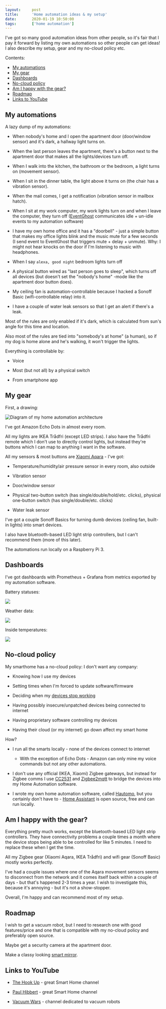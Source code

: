 ```yaml
---
layout:     post
title:      'Home automation ideas & my setup'
date:       2020-01-19 10:50:00
tags:       ['home automation']
---
```


I've got so many good automation ideas from other people, so it's fair that I pay it
forward by listing my own automations so other people can get ideas! I also describe my
setup, gear and my no-cloud policy etc.

Contents:

- [My automations](#my-automations)
- [My gear](#my-gear)
- [Dashboards](#dashboards)
- [No-cloud policy](#no-cloud-policy)
- [Am I happy with the gear?](#am-i-happy-with-the-gear)
- [Roadmap](#roadmap)
- [Links to YouTube](#links-to-youtube)


My automations
--------------

A lazy dump of my automations:

- When nobody's home and I open the apartment door (door/window sensor) and it's dark,
  a hallway light turns on.

- When the last person leaves the apartment, there's a button next to the apartment door
  that makes all the lights/devices turn off.

- When I walk into the kitchen, the bathroom or the bedroom, a light turns on (movement sensor).

- When I sit in the dinner table, the light above it turns on (the chair has a vibration
  sensor).

- When the mail comes, I get a notification (vibration sensor in mailbox hatch).

- When I sit at my work computer, my work lights turn on and when I leave the computer,
  they turn off ([EventGhost](http://www.eventghost.net/) communicates idle + un-idle events
  to my automation software)

- I have my own home office and it has a "doorbell" - just a simple button that makes my
  office lights blink and the music mute for a few seconds (I send event to EventGhost
  that triggers mute + delay + unmute). Why: I might not hear knocks on the door if I'm
  listening to music with headphones.

- When I say `alexa, good night` bedroom lights turn off

- A physical button wired as "last person goes to sleep", which turns off all devices
  (but doesn't set the "nobody's home" -mode like the apartment door button does).

- My ceiling fan is automation-controllable because I hacked a Sonoff Basic
  (wifi-controllable relay) into it.

- I have a couple of water leak sensors so that I get an alert if there's a leak.


Most of the rules are only enabled if it's dark, which is calculated from sun's angle for
this time and location.

Also most of the rules are tied into "somebody's at home" (a human), so if my dog is
home alone and he's walking, it won't trigger the lights.

Everything is controllable by:

- Voice

- Most (but not all) by a physical switch

- From smartphone app 


My gear
-------

First, a drawing:

![Diagram of my home automation architecture](/images/2020/home-automation-diagram.png)

I've got Amazon Echo Dots in almost every room.

All my lights are IKEA Trådfri (except LED strips). I also have the Trådfri remote which
I don't use to directly control lights, but instead they're buttons which I can map to
anything I want in the software.

All my sensors & most buttons are [Xiaomi Aqara](https://www.aqara.com/en/home.html) - I've got:

- Temperature/humidity/air pressure sensor in every room, also outside

- Vibration sensor

- Door/window sensor

- Physical two-button switch (has single/double/hold/etc. clicks), physical one-button
  switch (has single/double/etc. clicks)

- Water leak sensor

I've got a couple Sonoff Basics for turning dumb devices (ceiling fan, built-in lights)
into smart devices.

I also have bluetooth-based LED light strip controllers, but I can't recommend them
(more of this later).

The automations run locally on a Raspberry Pi 3.


Dashboards
----------

I've got dashboards with Prometheus + Grafana from metrics exported by my automation software.

Battery statuses:

![](/images/2020/home-automation-dashboard-batterystatuses.png)

Weather data:

![](/images/2020/home-automation-dashboard-weather.png)

Inside temperatures:

![](/images/2020/home-automation-dashboard-inside-temperatures.png)


No-cloud policy
---------------

My smarthome has a no-cloud policy: I don't want any company:

- Knowing how I use my devices

- Setting times when I'm forced to update software/firmware

- Deciding when my
  [devices stop working](https://www.meethue.com/en-us/support/end-of-support-policy)

- Having possibly insecure/unpatched devices being connected to internet

- Having proprietary software controlling my devices

- Having their cloud (or my internet) go down affect my smart home

How?

- I run all the smarts locally - none of the devices connect to internet

  * With the exception of Echo Dots - Amazon can only mine my voice commands but not
    any other automations.

- I don't use any official (IKEA, Xiaomi) Zigbee gateways, but instead for Zigbee comms I
  use [CC2531](https://www.zigbee2mqtt.io/information/supported_adapters.html) and
  [Zigbee2mqtt](https://www.zigbee2mqtt.io/) to bridge the devices into my Home Automation software.

- I wrote my own home automation software, called
  [Hautomo](https://github.com/function61/hautomo), but you certainly don't have to -
  [Home Assistant](https://www.home-assistant.io/) is open source, free and can run locally.


Am I happy with the gear?
-------------------------

Everything pretty much works, except the bluetooth-based LED light strip controllers. They
have connectivity problems a couple times a month where the device stops being able to be
controlled for like 5 minutes. I need to replace these when I get the time.

All my Zigbee gear (Xiaomi Aqara, IKEA Trådfri) and wifi gear (Sonoff Basic) mostly works
perfectly.

I've had a couple issues where one of the Aqara movement sensors seems to disconnect from
the network and it comes itself back within a couple of days - but that's happened 2-3
times a year. I wish to investigate this, because it's annoying - but it's not a show-stopper.

Overall, I'm happy and can recommend most of my setup.


Roadmap
-------

I wish to get a vacuum robot, but I need to research one with good features/price and one
that is compatible with my no-cloud policy and preferably open source.

Maybe get a security camera at the apartment door.

Make a classy looking [smart mirror](https://www.youtube.com/watch?v=fkVBAcvbrjU).


Links to YouTube
----------------

- [The Hook Up](https://www.youtube.com/channel/UC2gyzKcHbYfqoXA5xbyGXtQ) - great Smart Home channel

- [Paul Hibbert](https://www.youtube.com/channel/UCYLnawaM-36HncBBUeWrlGA) - great Smart Home channel

- [Vacuum Wars](https://www.youtube.com/channel/UCvavJlMjlTd4wLwi9yKCtew) - channel dedicated to vacuum robots
